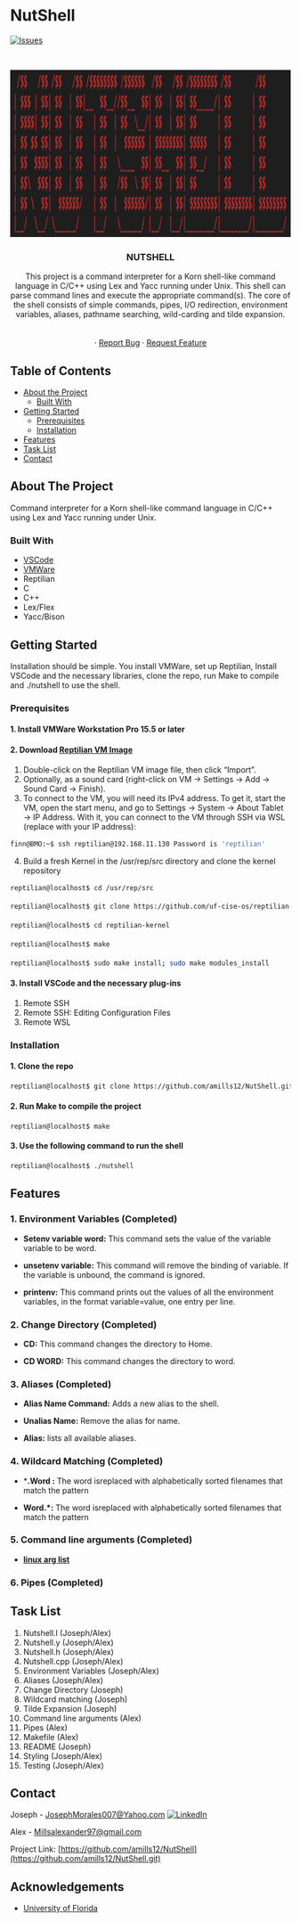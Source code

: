 # NutShell
[![Issues][issues-shield]][issues-url]





<!-- PROJECT LOGO -->
<br />
<p align="center">
  <a href="https://github.com/amills12/NutShell.gitn">
    <img src="READMEIMG/Logo.png" alt="Logo" width="1000" height="300">
  </a>
   <h3 align="center">NUTSHELL</h3>
  <p align="center">
This project is a command interpreter for a Korn shell-like command language in C/C++
using Lex and Yacc running under Unix. This shell can parse command lines and execute the
appropriate command(s). The core of the shell consists of simple commands, pipes, I/O redirection,
environment variables, aliases, pathname searching, wild-carding and tilde expansion.
    <br />
    <br />
    <br />
    ·
    <a href="https://github.com/amills12/NutShell/issues">Report Bug</a>
    ·
    <a href="https://github.com/amills12/NutShell/issues">Request Feature</a>
  </p>
</p>



<!-- TABLE OF CONTENTS -->
## Table of Contents

* [About the Project](#about-the-project)
  * [Built With](#built-with)
* [Getting Started](#getting-started)
  * [Prerequisites](#prerequisites)
  * [Installation](#installation)
* [Features](#features)
* [Task List](#task-list)
* [Contact](#contact)


<!-- ABOUT THE PROJECT --> 
## About The Project

Command interpreter for a Korn shell-like command language in C/C++
using Lex and Yacc running under Unix.

### Built With
* [VSCode](https://code.visualstudio.com/)
* [VMWare](https://www.vmware.com/)
* Reptilian
* C
* C++
* Lex/Flex
* Yacc/Bison




<!-- GETTING STARTED -->
## Getting Started

Installation should be simple. You install VMWare, set up Reptilian, Install VSCode and the necessary libraries, clone the repo, run Make to compile and ./nutshell to use the shell. 

### Prerequisites
#### 1. Install VMWare Workstation Pro 15.5 or later

#### 2. Download [Reptilian VM Image](www.cise.ufl.edu/research/reptilian/downloads/Reptilian-latest.ova)
  1) Double-click on the Reptilian VM image file, then click “Import”.
  2) Optionally, as a sound card (right-click on VM → Settings → Add → Sound Card → Finish).
  3) To connect to the VM, you will need its IPv4 address. To get it, start the VM, open
  the start menu, and go to Settings → System → About Tablet → IP Address. With it,
  you can connect to the VM through SSH via WSL (replace with your IP address):
  
  ```sh
  finn@BMO:~$ ssh reptilian@192.168.11.130 Password is 'reptilian'
  ```
  
  4) Build a fresh Kernel in the /usr/rep/src directory and clone the kernel repository
  ```sh
  reptilian@localhost$ cd /usr/rep/src
  
  reptilian@localhost$ git clone https://github.com/uf-cise-os/reptilian-kernel.git
  
  reptilian@localhost$ cd reptilian-kernel
  
  reptilian@localhost$ make
  
  reptilian@localhost$ sudo make install; sudo make modules_install
  ```
#### 3. Install VSCode and the necessary plug-ins
  1) Remote SSH
  2) Remote SSH: Editing Configuration Files
  3) Remote WSL


<!-- Installation -->
### Installation

#### 1. Clone the repo
```sh
reptilian@localhost$ git clone https://github.com/amills12/NutShell.git
```
#### 2. Run Make to compile the project
```
reptilian@localhost$ make
```
#### 3. Use the following command to run the shell
```sh
reptilian@localhost$ ./nutshell        
```

<!-- Features -->
## Features
### 1. Environment Variables (Completed)
  - **Setenv variable word:** This command sets the value of the variable variable to be word. 
  
  - **unsetenv variable:** This command will remove the binding of variable. If the variable is
    unbound, the command is ignored.

  - **printenv:** This command prints out the values of all the environment variables, in the format
    variable=value, one entry per line.
  
### 2. Change Directory (Completed)
  - **CD:**  This command changes the directory to Home.
  
  - **CD WORD:**  This command changes the directory to word.
  
### 3. Aliases (Completed)
  - **Alias Name Command:**  Adds a new alias to the shell.
  
  - **Unalias Name:**   Remove the alias for name.
  
  - **Alias:**  lists all available aliases.
  
### 4. Wildcard Matching (Completed)
  - ***.Word :**  The word isreplaced with alphabetically sorted filenames that match the pattern

  - **Word.*:**  The word isreplaced with alphabetically sorted filenames that match the pattern

### 5. Command line arguments (Completed)
  - **[linux arg list](https://ss64.com/bash/)**
 
### 6. Pipes (Completed)

<!-- Task List -->
## Task List
1. Nutshell.l (Joseph/Alex)
2. Nutshell.y (Joseph/Alex)
3. Nutshell.h (Joseph/Alex)
4. Nutshell.cpp (Joseph/Alex)
6. Environment Variables (Joseph/Alex)
7. Aliases (Joseph/Alex)
8. Change Directory (Joseph)
9. Wildcard matching (Joseph)
10. Tilde Expansion (Joseph)
11. Command line arguments (Alex)
12. Pipes (Alex)
13. Makefile (Alex)
14. README (Joseph)
15. Styling (Joseph/Alex)
16. Testing (Joseph/Alex)

<!-- CONTACT -->
## Contact

Joseph - JosephMorales007@Yahoo.com
[![LinkedIn][linkedin-shield]][linkedin-url-joseph]

Alex -  Millsalexander97@gmail.com



Project Link: [https://github.com/amills12/NutShell](https://github.com/amills12/NutShell.git)



<!-- ACKNOWLEDGEMENTS -->
## Acknowledgements
* [University of Florida](https://www.ufl.edu/)




<!-- MARKDOWN LINKS & IMAGES -->
<!-- https://www.markdownguide.org/basic-syntax/#reference-style-links -->
[linkedin-shield]: https://img.shields.io/badge/-LinkedIn-black.svg?style=flat-square&logo=linkedin&colorB=555
[linkedin-url-joseph]: https://www.linkedin.com/in/josephmorales007/

[issues-shield]: https://img.shields.io/github/issues/amills12/NutShell/issues.svg?style=flat-square
[issues-url]: https://github.com/amills12/NutShell/issues
[product-screenshot]: images/screenshot.png
